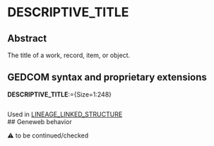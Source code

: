 ﻿# DESCRIPTIVE_TITLE
## Abstract
The title of a work, record, item, or object.


## GEDCOM syntax and proprietary extensions

**DESCRIPTIVE_TITLE**:={Size=1:248}
<pre>
</pre>
Used in <a href=Ged.LINEAGE_LINKED_STRUCTURE.md>LINEAGE_LINKED_STRUCTURE</a><br />## Geneweb behavior


:warning: to be continued/checked

